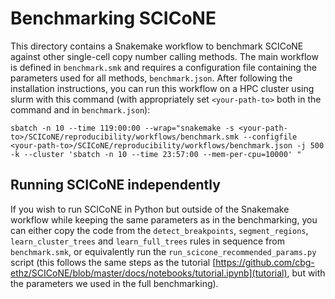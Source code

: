 # Benchmarking SCICoNE
This directory contains a Snakemake workflow to benchmark SCICoNE against other single-cell copy number calling methods. The main workflow is defined in `benchmark.smk` and requires a configuration file containing the parameters used for all methods, `benchmark.json`. After following the installation instructions, you can run this workflow on a HPC cluster using slurm with this command (with appropriately set `<your-path-to>` both in the command and in `benchmark.json`):

```
sbatch -n 10 --time 119:00:00 --wrap="snakemake -s <your-path-to>/SCICoNE/reproducibility/workflows/benchmark.smk --configfile <your-path-to>/SCICoNE/reproducibility/workflows/benchmark.json -j 500 -k --cluster 'sbatch -n 10 --time 23:57:00 --mem-per-cpu=10000' "
```

## Running SCICoNE independently
If you wish to run SCICoNE in Python but outside of the Snakemake workflow while keeping the same parameters as in the benchmarking, you can either copy the code from the  `detect_breakpoints`, `segment_regions`, `learn_cluster_trees` and `learn_full_trees` rules in sequence from `benchmark.smk`, or equivalently run the `run_scicone_recommended_params.py` script (this follows the same steps as the tutorial [https://github.com/cbg-ethz/SCICoNE/blob/master/docs/notebooks/tutorial.ipynb](tutorial), but with the parameters we used in the full benchmarking).
